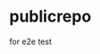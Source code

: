 # publicrepo
for e2e test

















































































































































































































































































































































































































































































































































































































































































































































































































































































































































































































































































































































































































































































































































































































































































































































































































































































































































































































































































































































































































































































































































































































































































































































































































































































































































































































































































































































































































































































































































































































































































































































































































































































































































































































































































































































































































































































